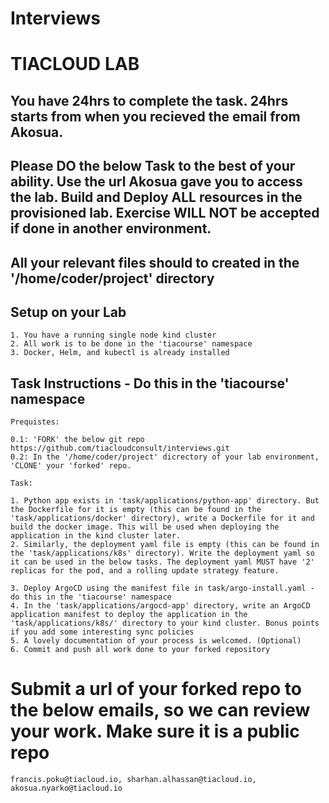 # Interviews

# TIACLOUD LAB

## You have 24hrs to complete the task. 24hrs starts from when you recieved the email from Akosua.

## Please DO the below Task to the best of your ability. Use the url Akosua gave you to access the lab. Build and Deploy ALL resources in the provisioned lab. Exercise WILL NOT be accepted if done in another environment. 
## All your relevant files should to created in the '/home/coder/project' directory


## Setup on your Lab

```
1. You have a running single node kind cluster
2. All work is to be done in the 'tiacourse' namespace
3. Docker, Helm, and kubectl is already installed
```

## Task Instructions - Do this in the 'tiacourse' namespace

```
Prequistes:

0.1: 'FORK' the below git repo
https://github.com/tiacloudconsult/interviews.git
0.2: In the '/home/coder/project' dicrectory of your lab environment, 'CLONE' your 'forked' repo.

Task:

1. Python app exists in 'task/applications/python-app' directory. But the Dockerfile for it is empty (this can be found in the 'task/applications/docker' directory), write a Dockerfile for it and build the docker image. This will be used when deploying the application in the kind cluster later.
2. Similarly, the deployment yaml file is empty (this can be found in the 'task/applications/k8s' directory). Write the deployment yaml so it can be used in the below tasks. The deployment yaml MUST have '2' replicas for the pod, and a rolling update strategy feature.

3. Deploy ArgoCD using the manifest file in task/argo-install.yaml - do this in the 'tiacourse' namespace
4. In the 'task/applications/argocd-app' directory, write an ArgoCD application manifest to deploy the application in the 
'task/applications/k8s/' directory to your kind cluster. Bonus points if you add some interesting sync policies
5. A lovely documentation of your process is welcomed. (Optional)
6. Commit and push all work done to your forked repository
```

# Submit a url of your forked repo to the below emails, so we can review your work. Make sure it is a public repo

```
francis.poku@tiacloud.io, sharhan.alhassan@tiacloud.io, akosua.nyarko@tiacloud.io
```
